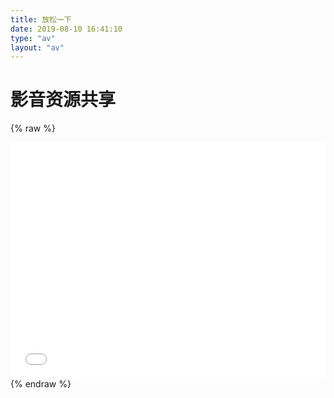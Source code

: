 ```yaml
---
title: 放松一下
date: 2019-08-10 16:41:10
type: "av"
layout: "av"
---
```



# 影音资源共享

{% raw %}
<div style="position: relative; width: 100%; height: 0; padding-bottom: 75%;"><iframe src="//player.bilibili.com/player.html?aid=2979186&cid=4667585&page=1" scrolling="no" border="0" frameborder="no" framespacing="0" allowfullscreen="true" style="position: absolute; width: 100%; height: 100%; left: 0; top: 0;"></iframe></div>
{% endraw %}